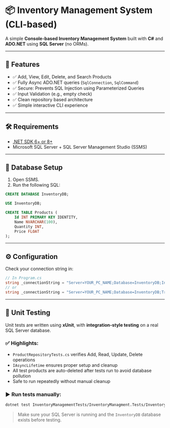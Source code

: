 ﻿# 📦 Inventory Management System (CLI-based)

A simple **Console-based Inventory Management System** built with **C#** and **ADO.NET** using **SQL Server** (no ORMs).

---

## 🚀 Features

- ✅ Add, View, Edit, Delete, and Search Products
- ✅ Fully Async ADO.NET queries (`SqlConnection`, `SqlCommand`)
- ✅ Secure: Prevents SQL Injection using Parameterized Queries
- ✅ Input Validation (e.g., empty check)
- ✅ Clean repository based architecture
- ✅ Simple interactive CLI experience

---

## 🛠 Requirements

- [.NET SDK 6+ or 8+](https://dotnet.microsoft.com/)
- Microsoft SQL Server + SQL Server Management Studio (SSMS)

---

## 🧱 Database Setup

1. Open SSMS.
2. Run the following SQL:

```sql
CREATE DATABASE InventoryDB;

USE InventoryDB;

CREATE TABLE Products (
    Id INT PRIMARY KEY IDENTITY,
    Name NVARCHAR(100),
    Quantity INT,
    Price FLOAT
);
```
---

## ⚙️ Configuration
Check your connection string in:

```csharp
// In Program.cs
string _connectionString = "Server=YOUR_PC_NAME;Database=InventoryDB;Integrated Security=True;";
// or
string _connectionString = "Server=YOUR_PC_NAME;Database=InventoryDB;Trusted_Connection=True;";

```
---

## 🧪 Unit Testing

Unit tests are written using **xUnit**, with **integration-style testing** on a real SQL Server database.

### ✅ Highlights:

- `ProductRepositoryTests.cs` verifies Add, Read, Update, Delete operations
- `IAsyncLifetime` ensures proper setup and cleanup
- All test products are auto-deleted after tests run to avoid database pollution
- Safe to run repeatedly without manual cleanup

### ▶️ Run tests manually:

```bash
dotnet test InventoryManagementTests/InventoryManagment.Tests/InventoryManagment.Tests.csproj
```

> Make sure your SQL Server is running and the `InventoryDB` database exists before testing.
